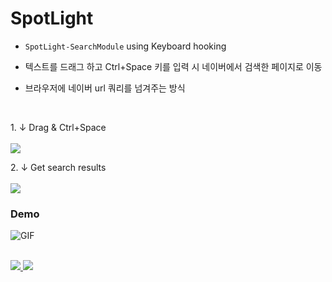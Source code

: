 # SpotLight

* `SpotLight-SearchModule` using Keyboard hooking

* 텍스트를 드래그 하고 Ctrl+Space 키를 입력 시 네이버에서 검색한 페이지로 이동

* 브라우저에 네이버 url 쿼리를 넘겨주는 방식

</br>

<p>
  <div>1. ↓ Drag & Ctrl+Space</div></br>
  <kbd>
    <img src="https://user-images.githubusercontent.com/19161231/47703378-72c22800-dc63-11e8-9028-aede98bda660.png">
  </kbd>
</p>

<p>
  <div>2. ↓ Get search results</div></br>
  <kbd>
    <img src="https://user-images.githubusercontent.com/19161231/47703307-2bd43280-dc63-11e8-96d8-965e896ca514.png">
  </kbd>
</p>

### Demo

![GIF](https://user-images.githubusercontent.com/19161231/66803460-a53f6080-ef5a-11e9-81a3-53197402b046.gif)


</br> 
<a href="mailto:dydtjr1994@gmail.com" target="_blank">
  <img 
src="https://img.shields.io/badge/E--mail-Yongseok%20choi-yellow.svg">
</a>

<a href="https://blog.naver.com/cys_star" target="_blank">
  <img 
src="https://img.shields.io/badge/Blog-cys__star%27s%20Blog-blue.svg">
</a>
